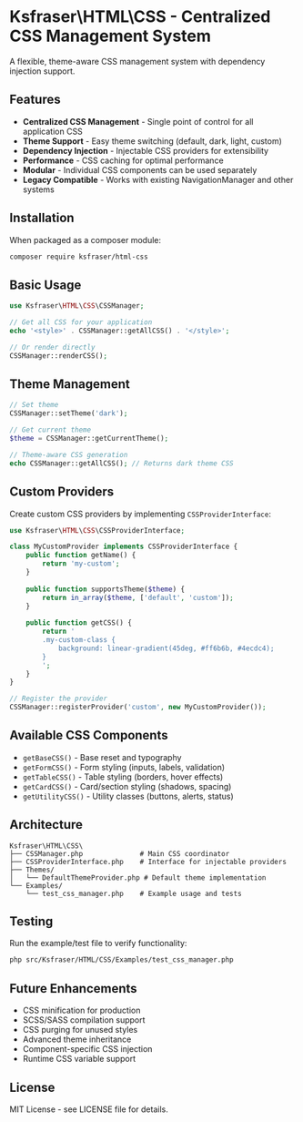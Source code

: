 # Ksfraser\HTML\CSS - Centralized CSS Management System

A flexible, theme-aware CSS management system with dependency injection support.

## Features

- **Centralized CSS Management** - Single point of control for all application CSS
- **Theme Support** - Easy theme switching (default, dark, light, custom)
- **Dependency Injection** - Injectable CSS providers for extensibility
- **Performance** - CSS caching for optimal performance
- **Modular** - Individual CSS components can be used separately
- **Legacy Compatible** - Works with existing NavigationManager and other systems

## Installation

When packaged as a composer module:

```bash
composer require ksfraser/html-css
```

## Basic Usage

```php
use Ksfraser\HTML\CSS\CSSManager;

// Get all CSS for your application
echo '<style>' . CSSManager::getAllCSS() . '</style>';

// Or render directly
CSSManager::renderCSS();
```

## Theme Management

```php
// Set theme
CSSManager::setTheme('dark');

// Get current theme
$theme = CSSManager::getCurrentTheme();

// Theme-aware CSS generation
echo CSSManager::getAllCSS(); // Returns dark theme CSS
```

## Custom Providers

Create custom CSS providers by implementing `CSSProviderInterface`:

```php
use Ksfraser\HTML\CSS\CSSProviderInterface;

class MyCustomProvider implements CSSProviderInterface {
    public function getName() {
        return 'my-custom';
    }
    
    public function supportsTheme($theme) {
        return in_array($theme, ['default', 'custom']);
    }
    
    public function getCSS() {
        return '
        .my-custom-class {
            background: linear-gradient(45deg, #ff6b6b, #4ecdc4);
        }
        ';
    }
}

// Register the provider
CSSManager::registerProvider('custom', new MyCustomProvider());
```

## Available CSS Components

- `getBaseCSS()` - Base reset and typography
- `getFormCSS()` - Form styling (inputs, labels, validation)
- `getTableCSS()` - Table styling (borders, hover effects)
- `getCardCSS()` - Card/section styling (shadows, spacing)
- `getUtilityCSS()` - Utility classes (buttons, alerts, status)

## Architecture

```
Ksfraser\HTML\CSS\
├── CSSManager.php              # Main CSS coordinator
├── CSSProviderInterface.php    # Interface for injectable providers
├── Themes/
│   └── DefaultThemeProvider.php # Default theme implementation
└── Examples/
    └── test_css_manager.php    # Example usage and tests
```

## Testing

Run the example/test file to verify functionality:

```bash
php src/Ksfraser/HTML/CSS/Examples/test_css_manager.php
```

## Future Enhancements

- CSS minification for production
- SCSS/SASS compilation support
- CSS purging for unused styles
- Advanced theme inheritance
- Component-specific CSS injection
- Runtime CSS variable support

## License

MIT License - see LICENSE file for details.
